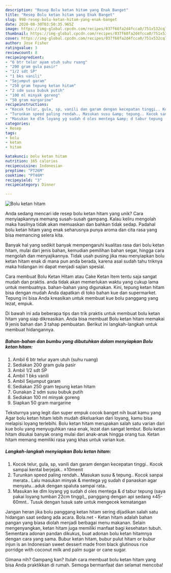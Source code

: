 ```yaml
---
description: "Resep Bolu ketan hitam yang Enak Banget"
title: "Resep Bolu ketan hitam yang Enak Banget"
slug: 998-resep-bolu-ketan-hitam-yang-enak-banget
date: 2020-08-30T03:50:35.965Z
image: https://img-global.cpcdn.com/recipes/037f68fa2d4fcca0/751x532cq70/bolu-ketan-hitam-foto-resep-utama.jpg
thumbnail: https://img-global.cpcdn.com/recipes/037f68fa2d4fcca0/751x532cq70/bolu-ketan-hitam-foto-resep-utama.jpg
cover: https://img-global.cpcdn.com/recipes/037f68fa2d4fcca0/751x532cq70/bolu-ketan-hitam-foto-resep-utama.jpg
author: Jose Fisher
ratingvalue: 3
reviewcount: 8
recipeingredient:
- "6 btr telur ayam utuh suhu ruang"
- "200 gram gula pasir"
- "1/2 sdt SP"
- "1 bks vanili"
- "Sejumput garam"
- "250 gram tepung ketan hitam"
- "2 sdm susu bubuk putih"
- "100 ml minyak goreng"
- "50 gram margarine"
recipeinstructions:
- "Kocok telur, gula, sp, vanili dan garam dengan kecepatan tinggi.. Kocok sampai kental berjejak.. ±10menit"
- "Turunkan speed paling rendah.. Masukan susu &amp; tepung.. Kocok sanpai merata.. Lalu masukan minyak &amp; mentega yg sudah d panaskan agar menyatu...aduk dengan spaluta sampai rata.."
- "Masukan ke dlm loyang yg sudah d oles mentega &amp; d tabur tepung (saya pakai loyang tumban 22cm tinggi),, panggang dengan api sedang ±45-60mnt.. Tusuk dengan tusuk sate untuk mengecek kematangan"
categories:
- Resep
tags:
- bolu
- ketan
- hitam

katakunci: bolu ketan hitam 
nutrition: 165 calories
recipecuisine: Indonesian
preptime: "PT26M"
cooktime: "PT46M"
recipeyield: "3"
recipecategory: Dinner

---
```



![Bolu ketan hitam](https://img-global.cpcdn.com/recipes/037f68fa2d4fcca0/751x532cq70/bolu-ketan-hitam-foto-resep-utama.jpg)

Anda sedang mencari ide resep bolu ketan hitam yang unik? Cara menyiapkannya memang susah-susah gampang. Kalau keliru mengolah maka hasilnya tidak akan memuaskan dan bahkan tidak sedap. Padahal bolu ketan hitam yang enak seharusnya punya aroma dan cita rasa yang bisa memancing selera kita.

Banyak hal yang sedikit banyak mempengaruhi kualitas rasa dari bolu ketan hitam, mulai dari jenis bahan, kemudian pemilihan bahan segar, hingga cara mengolah dan menyajikannya. Tidak usah pusing jika mau menyiapkan bolu ketan hitam enak di mana pun anda berada, karena asal sudah tahu triknya maka hidangan ini dapat menjadi sajian spesial.

Cara membuat Bolu Ketan Hitam atau Cake Ketan Item tentu saja sangat mudah dan praktis. anda tidak akan memerlukan waktu yang cukup lama untuk membuatnya. bahan-bahan yang digunakan. Kini, tepung ketan hitam bisa dengan mudah Anda dapatkan di toko bahan kue dan supermarket. Tepung ini bisa Anda kreasikan untuk membuat kue bolu panggang yang lezat, empuk.


Di bawah ini ada beberapa tips dan trik praktis untuk membuat bolu ketan hitam yang siap dikreasikan. Anda bisa membuat Bolu ketan hitam memakai 9 jenis bahan dan 3 tahap pembuatan. Berikut ini langkah-langkah untuk membuat hidangannya.

<!--inarticleads1-->

##### Bahan-bahan dan bumbu yang dibutuhkan dalam menyiapkan Bolu ketan hitam:

1. Ambil 6 btr telur ayam utuh (suhu ruang)
1. Sediakan 200 gram gula pasir
1. Ambil 1/2 sdt SP
1. Ambil 1 bks vanili
1. Ambil Sejumput garam
1. Sediakan 250 gram tepung ketan hitam
1. Gunakan 2 sdm susu bubuk putih
1. Sediakan 100 ml minyak goreng
1. Siapkan 50 gram margarine


Teksturnya yang legit dan super empuk cocok banget nih buat kamu yang Agar bolu ketan hitam lebih mudah dikeluarkan dari loyang, kamu bisa melapisi loyang terlebihi. Bolu ketan hitam merupakan salah satu varian dari kue bolu yang menyuguhkan rasa enak, lezat dan sangat lembut. Bolu ketan hitam disukai banyak orang mulai dari anak-anak hingga orang tua. Ketan hitam memang memiliki rasa yang khas untuk varian kue. 

<!--inarticleads2-->

##### Langkah-langkah menyiapkan Bolu ketan hitam:

1. Kocok telur, gula, sp, vanili dan garam dengan kecepatan tinggi.. Kocok sampai kental berjejak.. ±10menit
1. Turunkan speed paling rendah.. Masukan susu &amp; tepung.. Kocok sanpai merata.. Lalu masukan minyak &amp; mentega yg sudah d panaskan agar menyatu...aduk dengan spaluta sampai rata..
1. Masukan ke dlm loyang yg sudah d oles mentega &amp; d tabur tepung (saya pakai loyang tumban 22cm tinggi),, panggang dengan api sedang ±45-60mnt.. Tusuk dengan tusuk sate untuk mengecek kematangan


Jangan heran jika bolu panggang ketan hitam sering dijadikan salah satu hidangan saat sedang ada acara. Bola.net - Ketan hitam adalah bahan pangan yang biasa diolah menjadi berbagai menu makanan. Selain mengenyangkan, ketan hitam juga memiliki manfaat bagi kesehatan tubuh. Sementara adonan pandan dikukus, buat adonan bolu ketan hitamnya dengan cara yang sama. Bubur ketan hitam, bubur pulut hitam or bubur injun is an Indonesian sweet dessert made from black glutinous rice porridge with coconut milk and palm sugar or cane sugar. 

Gimana nih? Gampang kan? Itulah cara membuat bolu ketan hitam yang bisa Anda praktikkan di rumah. Semoga bermanfaat dan selamat mencoba!
